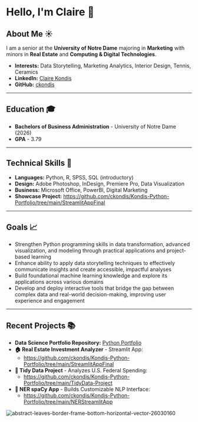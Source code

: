 # Hello, I'm Claire 👋

## About Me :sunny:
I am a senior at the **University of Notre Dame** majoring in **Marketing** with minors in **Real Estate** and **Computing & Digital Technologies**. 
- **Interests:** Data Storytelling, Marketing Analytics, Interior Design, Tennis, Ceramics
- **LinkedIn:** [Claire Kondis](https://www.linkedin.com/in/claire-kondis-461b6b265/)
- **GitHub:** [ckondis](https://github.com/ckondis)
___
## Education 🎓
- **Bachelors of Business Administration** - University of Notre Dame (2026)
- **GPA** - 3.79
___
## Technical Skills :iphone:
- **Languages:** Python, R, SPSS, SQL (introductory)
- **Design:** Adobe Photoshop, InDesign, Premiere Pro, Data Visualization
- **Business:** Microsoft Office, PowerBI, Digital Marketing
- **Showcase Project:** https://github.com/ckondis/Kondis-Python-Portfolio/tree/main/StreamlitAppFinal
___
## Goals :chart_with_upwards_trend:
- Strengthen Python programming skills in data transformation, advanced visualization, and modeling through practical applications and project-based learning
- Enhance ability to apply data storytelling techniques to effectively communicate insights and create accessible, impactful analyses
- Build foundational machine learning knowledge and explore its applications across various domains
- Develop and deploy interactive tools that bridge the gap between complex data and real-world decision-making, improving user experience and engagement
---
## Recent Projects :books:
- **Data Science Portfolio Repository:** [Python Portfolio](https://github.com/ckondis/Kondis-Python-Portfolio)
- **🏠 Real Estate Investment Analyzer** - Streamlit App:
  - https://github.com/ckondis/Kondis-Python-Portfolio/tree/main/StreamlitAppFinal
- **💸 Tidy Data Project** - Analyzes U.S. Federal Spending:
  - https://github.com/ckondis/Kondis-Python-Portfolio/tree/main/TidyData-Project
- **📖 NER spaCy App** - Builds Customizable NLP Interface:
  - https://github.com/ckondis/Kondis-Python-Portfolio/tree/main/NERStreamlitApp


![abstract-leaves-border-frame-bottom-horizontal-vector-26030160](https://github.com/user-attachments/assets/3abf6eb7-27dd-4108-9bf4-e7980f149c2a)
